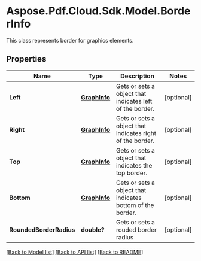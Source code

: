 ﻿# Aspose.Pdf.Cloud.Sdk.Model.BorderInfo
This class represents border for graphics elements.

## Properties

Name | Type | Description | Notes
------------ | ------------- | ------------- | -------------
**Left** | [**GraphInfo**](GraphInfo.md) | Gets or sets a object that indicates left of the border. | [optional] 
**Right** | [**GraphInfo**](GraphInfo.md) | Gets or sets a object that indicates right of the border. | [optional] 
**Top** | [**GraphInfo**](GraphInfo.md) | Gets or sets a object that indicates the top border. | [optional] 
**Bottom** | [**GraphInfo**](GraphInfo.md) | Gets or sets a object that indicates bottom of the border. | [optional] 
**RoundedBorderRadius** | **double?** | Gets or sets a rouded border radius | [optional] 

[[Back to Model list]](../README.md#documentation-for-models) [[Back to API list]](../README.md#documentation-for-api-endpoints) [[Back to README]](../README.md)

